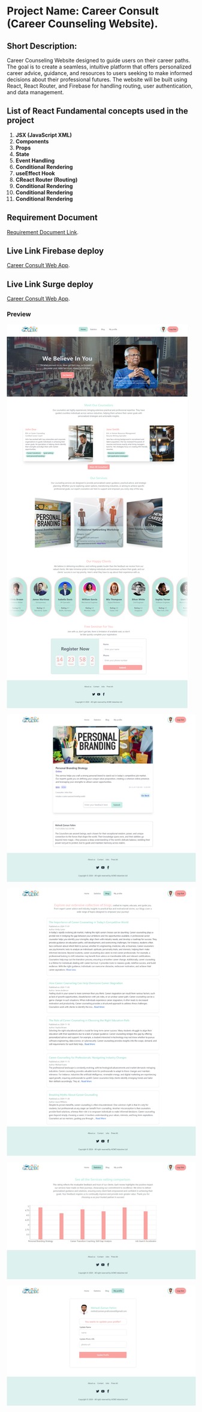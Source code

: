 # Project Name: Career Consult (Career Counseling Website).

## Short Description:

Career Counseling Website designed to guide users on their career paths. The goal is to create a seamless, intuitive platform that offers personalized career advice, guidance, and resources to users seeking to make informed decisions about their professional futures. The website will be built using React, React Router, and Firebase for handling routing, user authentication, and data management.

## List of React Fundamental concepts used in the project

1. **JSX (JavaScript XML)**
2. **Components**
3. **Props**
4. **State**
5. **Event Handling**
6. **Conditional Rendering**
7. **useEffect Hook**
8. **CReact Router (Routing)**
9. **Conditional Rendering**
10. **Conditional Rendering**
11. **Conditional Rendering**



## Requirement Document

[Requirement Document Link](https://docs.google.com/document/d/1ErVVKPWEMzrmOn4bp18Vba0nfUpK-KZpqcTvSNffLKU/edit?tab=t.0).

## Live Link Firebase deploy

[Career Consult Web App](https://mz-career-consult.surge.sh/).

## Live Link Surge deploy
[Career Consult Web App](https://career-consult.web.app/).

### Preview

![Home Page](./src/assets/Home.jpeg)

![Service](./src/assets/Service.jpeg)

![Blogs](./src/assets/Blogs.jpeg)

![Statics](./src/assets/Statics.jpeg)

![Profile](./src/assets/Profile.jpeg)
